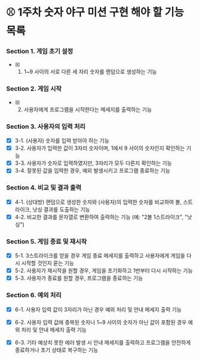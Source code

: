 # ⚾ 1주차 숫자 야구 미션 구현 해야 할 기능 목록 

### Section 1. 게임 초기 설정
- [x] 1. 1~9 사이의 서로 다른 세 자리 숫자를 랜덤으로 생성하는 기능

### Section 2. 게임 시작
- [x] 2. 사용자에게 프로그램을 시작한다는 메세지를 출력하는 기능

### Section 3. 사용자의 입력 처리
- [x] 3-1. (사용자) 숫자를 입력 받아야 하는 기능
- [X] 3-2. 사용자가 입력한 값이 3자리 숫자이며, 1에서 9 사이의 숫자인지 확인하는 기능
- [X] 3-3. 사용자가 숫자로 입력하였지만, 3자리가 모두 다른지 확인하는 기능
- [X] 3-4. 잘못된 값을 입력한 경우, 예외 발생시키고 프로그램 종료하는 기능

### Section 4. 비교 및 결과 출력
- [x] 4-1. (상대방) 랜덤으로 생성한 숫자와 (사용자)의 입력한 숫자를 비교하여 볼, 스트라이크, 낫싱 결과를 도출하는 기능
- [x] 4-2. 비교한 결과를 문자열로 변환하여 출력하는 기능 (예: "2볼 1스트라이크", "낫싱")

### Section 5. 게임 종료 및 재시작
- [x] 5-1. 3스트라이크를 얻을 경우 게임 종료 메세지를 출력하고 사용자에게 게임을 다시 시작할 것인지 묻는 기능
- [x] 5-2. 사용자가 재시작을 원할 경우, 게임을 초기화하고 1번부터 다시 시작하는 기능
- [x] 5-3. 사용자가 종료를 원할 경우, 프로그램을 종료하는 기능

### Section 6. 예외 처리
- [x] 6-1. 사용자 입력 값이 3자리가 아닌 경우 예외 처리 및 안내 메세지 출력 기능
- [x] 6-2. 사용자 입력 값에 중복된 숫자나 1~9 사이의 숫자가 아닌 값이 포함된 경우 예외 처리 및 안내 메세지 출력 기능
- [x] 6-3. 기타 예상치 못한 에러 발생 시 안내 메세지를 출력하고 프로그램을 안전하게 종료하거나 초기 상태로 복구하는 기능

